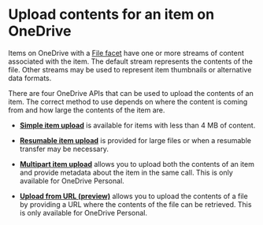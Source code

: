 # Upload contents for an item on OneDrive

Items on OneDrive with a [File facet][file-facet] have one or more streams of content
associated with the item. The default stream represents the contents of the
file. Other streams may be used to represent item thumbnails or alternative
data formats.

There are four OneDrive APIs that can be used to upload the contents of an item. The
correct method to use depends on where the content is coming from and how large
the contents of the item are.

* **[Simple item upload](../api/driveitem-upload-put.md)** is available for items with less than 4 MB of content.

* **[Resumable item upload](../api/driveitem-upload-large-files.md)** is provided for large files or when a resumable transfer may be necessary.

* **[Multipart item upload](../api/driveitem-upload-post.md)** allows you to upload both the contents of an item and provide metadata about the item in the same call.
    This is only available for OneDrive Personal.

* **[Upload from URL (preview)](../api/driveitem-upload-url.md)** allows you to upload the contents of a file by providing a URL where the contents of the file can be retrieved.
    This is only available for OneDrive Personal.

[file-facet]: ../resources/file.md

<!-- {
  "type": "#page.annotation",
  "description": "Methods for how files can be uploaded to OneDrive.",
  "keywords": "upload,upload methods,simple,resumable,multipart,from url",
  "section": "documentation",
  "tocPath": "Items/Upload"
} -->
